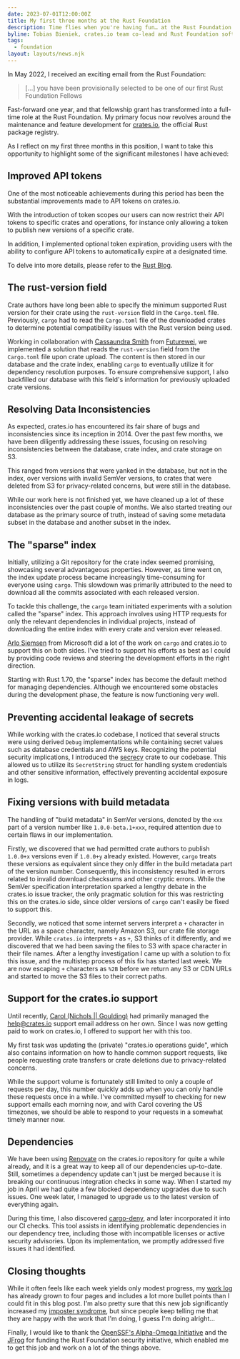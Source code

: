```yaml
---
date: 2023-07-01T12:00:00Z
title: My first three months at the Rust Foundation
description: Time flies when you're having fun… at the Rust Foundation
byline: Tobias Bieniek, crates.io team co-lead and Rust Foundation software engineer
tags:
  - foundation
layout: layouts/news.njk
---
```


In May 2022, I received an exciting email from the Rust Foundation:

> […] you have been provisionally selected to be one of our first Rust Foundation Fellows

Fast-forward one year, and that fellowship grant has transformed into a full-time role at the Rust Foundation. My primary focus now revolves around the maintenance and feature development for [crates.io](https://crates.io), the official Rust package registry.

As I reflect on my first three months in this position, I want to take this opportunity to highlight some of the significant milestones I have achieved:

## Improved API tokens

One of the most noticeable achievements during this period has been the substantial improvements made to API tokens on crates.io.

With the introduction of token scopes our users can now restrict their API tokens to specific crates and operations, for instance only allowing a token to publish new versions of a specific crate.

In addition, I implemented optional token expiration, providing users with the ability to configure API tokens to automatically expire at a designated time.

To delve into more details, please refer to the [Rust Blog](https://blog.rust-lang.org/2023/06/23/improved-api-tokens-for-crates-io.html).

## The rust-version field

Crate authors have long been able to specify the minimum supported Rust version for their crate using the `rust-version` field in the `Cargo.toml` file. Previously, `cargo` had to read the `Cargo.toml` file of the downloaded crates to determine potential compatibility issues with the Rust version being used.

Working in collaboration with [Cassaundra Smith](https://github.com/cassaundra) from [Futurewei](https://www.futurewei.com), we implemented a solution that reads the `rust-version` field from the `Cargo.toml` file upon crate upload. The content is then stored in our database and the crate index, enabling `cargo` to eventually utilize it for dependency resolution purposes. To ensure comprehensive support, I also backfilled our database with this field's information for previously uploaded crate versions.

## Resolving Data Inconsistencies

As expected, crates.io has encountered its fair share of bugs and inconsistencies since its inception in 2014. Over the past few months, we have been diligently addressing these issues, focusing on resolving inconsistencies between the database, crate index, and crate storage on S3.

This ranged from versions that were yanked in the database, but not in the index, over versions with invalid SemVer versions, to crates that were deleted from S3 for privacy-related concerns, but were still in the database.

While our work here is not finished yet, we have cleaned up a lot of these inconsistencies over the past couple of months. We also started treating our database as the primary source of truth, instead of saving some metadata subset in the database and another subset in the index.

## The "sparse" index

Initially, utilizing a Git repository for the crate index seemed promising, showcasing several advantageous properties. However, as time went on, the index update process became increasingly time-consuming for everyone using `cargo`. This slowdown was primarily attributed to the need to download all the commits associated with each released version.

To tackle this challenge, the `cargo` team initiated experiments with a solution called the "sparse" index. This approach involves using HTTP requests for only the relevant dependencies in individual projects, instead of downloading the entire index with every crate and version ever released.

[Arlo Siemsen](https://github.com/arlosi) from Microsoft did a lot of the work on `cargo` and crates.io to support this on both sides. I've tried to support his efforts as best as I could by providing code reviews and steering the development efforts in the right direction.

Starting with Rust 1.70, the "sparse" index has become the default method for managing dependencies. Although we encountered some obstacles during the development phase, the feature is now functioning very well.

## Preventing accidental leakage of secrets

While working with the crates.io codebase, I noticed that several structs were using derived `Debug` implementations while containing secret values such as database credentials and AWS keys. Recognizing the potential security implications, I introduced the [secrecy](https://crates.io/crates/secrecy) crate to our codebase. This allowed us to utilize its `SecretString` struct for handling system credentials and other sensitive information, effectively preventing accidental exposure in logs.

## Fixing versions with build metadata

The handling of "build metadata" in SemVer versions, denoted by the `xxx` part of a version number like `1.0.0-beta.1+xxx`, required attention due to certain flaws in our implementation.

Firstly, we discovered that we had permitted crate authors to publish `1.0.0+x` versions even if `1.0.0+y` already existed. However, `cargo` treats these versions as equivalent since they only differ in the build metadata part of the version number. Consequently, this inconsistency resulted in errors related to invalid download checksums and other cryptic errors. While the SemVer specification interpretation sparked a lengthy debate in the crates.io issue tracker, the only pragmatic solution for this was restricting this on the crates.io side, since older versions of `cargo` can't easily be fixed to support this.

Secondly, we noticed that some internet servers interpret a `+` character in the URL as a space character, namely Amazon S3, our crate file storage provider. While `crates.io` interprets `+` as `+`, S3 thinks of it differently, and we discovered that we had been saving the files to S3 with space character in their file names. After a lengthy investigation I came up with a solution to fix this issue, and the multistep process of this fix has started last week. We are now escaping `+` characters as `%2B` before we return any S3 or CDN URLs and started to move the S3 files to their correct paths.

## Support for the crates.io support

Until recently, [Carol (Nichols || Goulding)](https://github.com/carols10cents) had primarily managed the [help@crates.io](mailto:help@crates.io) support email address on her own. Since I was now getting paid to work on crates.io, I offered to support her with this too.

My first task was updating the (private) "crates.io operations guide", which also contains information on how to handle common support requests, like people requesting crate transfers or crate deletions due to privacy-related concerns.

While the support volume is fortunately still limited to only a couple of requests per day, this number quickly adds up when you can only handle these requests once in a while. I've committed myself to checking for new support emails each morning now, and with Carol covering the US timezones, we should be able to respond to your requests in a somewhat timely manner now.

## Dependencies

We have been using [Renovate](https://github.com/renovatebot/renovate) on the crates.io repository for quite a while already, and it is a great way to keep all of our dependencies up-to-date. Still, sometimes a dependency update can't just be merged because it is breaking our continuous integration checks in some way. When I started my job in April we had quite a few blocked dependency upgrades due to such issues. One week later, I managed to upgrade us to the latest version of everything again.

During this time, I also discovered [cargo-deny](https://github.com/EmbarkStudios/cargo-deny), and later incorporated it into our CI checks. This tool assists in identifying problematic dependencies in our dependency tree, including those with incompatible licenses or active security advisories. Upon its implementation, we promptly addressed five issues it had identified.

## Closing thoughts

While it often feels like each week yields only modest progress, my [work log](https://blog.pragmaticengineer.com/work-log-template-for-software-engineers/) has already grown to four pages and includes a lot more bullet points than I could fit in this blog post. I'm also pretty sure that this new job significantly increased my [imposter syndrome](https://blog.rust-lang.org/inside-rust/2022/04/19/imposter-syndrome.html), but since people keep telling me that they are happy with the work that I'm doing, I guess I'm doing alright…

Finally, I would like to thank the [OpenSSF's Alpha-Omega Initiative](https://openssf.org/community/alpha-omega/) and the [JFrog](https://jfrog.com/blog/jfrog-joins-rust-foundation-as-platinum-member/) for funding the Rust Foundation security initiative, which enabled me to get this job and work on a lot of the things above.
